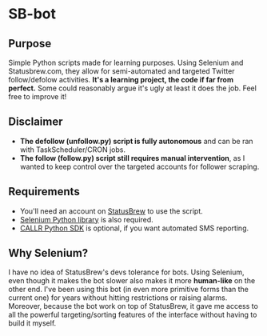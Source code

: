 # SB-bot

## Purpose
Simple Python scripts made for learning purposes. Using Selenium and Statusbrew.com, they allow for semi-automated and targeted Twitter follow/defolow activities.
 **It's a learning project, the code if far from perfect.** Some could reasonably argue it's ugly at least it does the job. Feel free to improve it!

## Disclaimer
* **The defollow (unfollow.py) script is fully autonomous** and can be ran with TaskScheduler/CRON jobs.
* **The follow (follow.py) script still requires manual intervention**, as I wanted to keep control over the targeted accounts for follower scraping.

## Requirements
* You'll need an account on [StatusBrew](https://www.statusBrew.com) to use the script.
* [Selenium Python library](http://selenium-python.readthedocs.io/) is also required.
* [CALLR Python SDK](https://www.callr.com/docs/) is optional, if you want automated SMS reporting.

## Why Selenium?
I have no idea of StatusBrew's devs tolerance for bots. Using Selenium, even though it makes the bot slower also makes it more **human-like** on the other end. I've been using this bot (in even more primitive forms than the current one) for years without hitting restrictions or raising alarms. Moreover, because the bot work on top of StatusBrew, it gave me access to all the powerful targeting/sorting features of the interface without having to build it myself.

